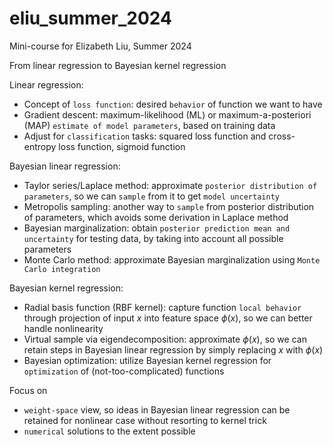 # eliu_summer_2024
Mini-course for Elizabeth Liu, Summer 2024

From linear regression to Bayesian kernel regression 

Linear regression:
* Concept of `loss function`: desired `behavior` of function we want to have
* Gradient descent: maximum-likelihood (ML) or maximum-a-posteriori (MAP) `estimate of model parameters`, based on training data
* Adjust for `classification` tasks: squared loss function and cross-entropy loss function, sigmoid function

Bayesian linear regression:
* Taylor series/Laplace method: approximate `posterior distribution of parameters`, so we can `sample` from it to get `model uncertainty`
* Metropolis sampling: another way to `sample` from posterior distribution of parameters, which avoids some derivation in Laplace method
* Bayesian marginalization: obtain `posterior prediction mean and uncertainty` for testing data, by taking into account all possible parameters
* Monte Carlo method: approximate Bayesian marginalization using `Monte Carlo integration`

Bayesian kernel regression:
* Radial basis function (RBF kernel): capture function `local behavior` through projection of input $x$ into feature space $\phi(x)$, so we can better handle nonlinearity
* Virtual sample via eigendecomposition: approximate $\phi(x)$, so we can retain steps in Bayesian linear regression by simply replacing $x$ with $\phi(x)$
* Bayesian optimization: utilize Bayesian kernel regression for `optimization` of (not-too-complicated) functions

Focus on
* `weight-space` view, so ideas in Bayesian linear regression can be retained for nonlinear case without resorting to kernel trick
* `numerical` solutions to the extent possible
